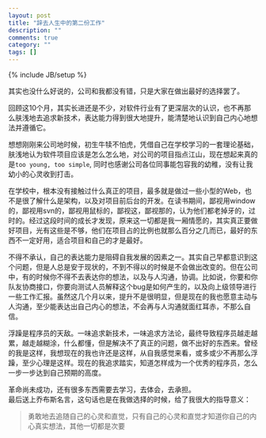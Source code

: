 ```yaml
---
layout: post
title: "辞去人生中的第二份工作"
description: ""
comments: true
category: ""
tags: []
---
```

{% include JB/setup %}

其实也没什么好说的，公司和我都没有错，只是大家在做出最好的选择罢了。

回顾这10个月，其实长进还是不少，对软件行业有了更深层次的认识，也不再那么肤浅地去追求新技术，表达能力得到很大地提升，能清楚地认识到自己内心地想法并遵循它。

想想刚刚来公司地时候，初生牛犊不怕虎，凭借自己在学校学习的一套理论基础，肤浅地认为软件项目应该是怎么怎么地，对公司的项目指点江山，现在想起来真的是`too young, too simple`, 同时也感谢公司各位同事能包容我的幼稚，没有让我幼小的心灵收到打击。

在学校中，根本没有接触过什么真正的项目，最多就是做过一些小型的Web，也不是很了解什么是架构，以及对项目前后台的开发。在读书期间，鄙视用window的，鄙视用svn的，鄙视用鼠标的，鄙视这，鄙视那的，认为他们都老掉牙的，过时的。经过这段时间的成长才发现，原来这一切都是我一厢情愿的，其实真正要做好项目，光有这些是不够，他们在项目占的比例也就那么百分之几而已，最好的东西不一定好用，适合项目和自己的才是最好。

不得不承认，自己的表达能力是阻碍自我发展的因素之一。其实自己早都意识到这个问题，但是人总是安于现状的，不到不得以的时候是不会做出改变的。但在公司中，有的时候你不得不去表达你的想法，以及与人沟通，协调。比如说，你要和你队友协商接口，你要向测试人员解释这个bug是如何产生的，以及向上级领导进行一些工作汇报。虽然这几个月以来，提升不是很明显，但是现在的我也愿意主动与人沟通，至少能表达出自己内心的想法，不会再与人沟通就面红耳赤，不那么自信。

浮躁是程序员的天敌。一味追求新技术，一味追求方法论，最终导致程序员越走越累，越走越糊涂，什么都懂，但是解决不了真正的问题，做不出好的东西来。曾经的我是这样，我想现在的我也许还是这样，从自我感觉来看，或多或少不再那么浮躁，至少心理是这样。现在的我追求踏实，知道怎样成为一个优秀的程序员，怎么一步一步达到自己预期的高度。

革命尚未成功，还有很多东西需要去学习，去体会，去承担。  
最后送上乔布斯名言，这句话也是在我做选择的时候，给了我很大的指导意义：
> 勇敢地去追随自己的心灵和直觉，只有自己的心灵和直觉才知道你自己的内心真实想法，其他一切都是次要
